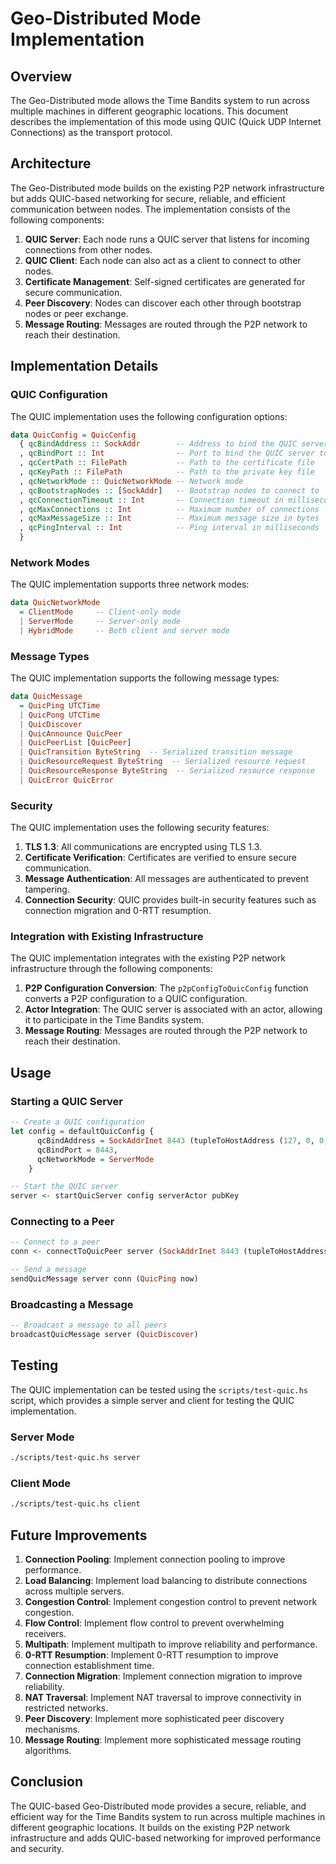 # Geo-Distributed Mode Implementation

## Overview

The Geo-Distributed mode allows the Time Bandits system to run across multiple machines in different geographic locations. This document describes the implementation of this mode using QUIC (Quick UDP Internet Connections) as the transport protocol.

## Architecture

The Geo-Distributed mode builds on the existing P2P network infrastructure but adds QUIC-based networking for secure, reliable, and efficient communication between nodes. The implementation consists of the following components:

1. **QUIC Server**: Each node runs a QUIC server that listens for incoming connections from other nodes.
2. **QUIC Client**: Each node can also act as a client to connect to other nodes.
3. **Certificate Management**: Self-signed certificates are generated for secure communication.
4. **Peer Discovery**: Nodes can discover each other through bootstrap nodes or peer exchange.
5. **Message Routing**: Messages are routed through the P2P network to reach their destination.

## Implementation Details

### QUIC Configuration

The QUIC implementation uses the following configuration options:

```haskell
data QuicConfig = QuicConfig
  { qcBindAddress :: SockAddr        -- Address to bind the QUIC server to
  , qcBindPort :: Int                -- Port to bind the QUIC server to
  , qcCertPath :: FilePath           -- Path to the certificate file
  , qcKeyPath :: FilePath            -- Path to the private key file
  , qcNetworkMode :: QuicNetworkMode -- Network mode
  , qcBootstrapNodes :: [SockAddr]   -- Bootstrap nodes to connect to
  , qcConnectionTimeout :: Int       -- Connection timeout in milliseconds
  , qcMaxConnections :: Int          -- Maximum number of connections
  , qcMaxMessageSize :: Int          -- Maximum message size in bytes
  , qcPingInterval :: Int            -- Ping interval in milliseconds
  }
```

### Network Modes

The QUIC implementation supports three network modes:

```haskell
data QuicNetworkMode
  = ClientMode     -- Client-only mode
  | ServerMode     -- Server-only mode
  | HybridMode     -- Both client and server mode
```

### Message Types

The QUIC implementation supports the following message types:

```haskell
data QuicMessage
  = QuicPing UTCTime
  | QuicPong UTCTime
  | QuicDiscover
  | QuicAnnounce QuicPeer
  | QuicPeerList [QuicPeer]
  | QuicTransition ByteString  -- Serialized transition message
  | QuicResourceRequest ByteString  -- Serialized resource request
  | QuicResourceResponse ByteString  -- Serialized resource response
  | QuicError QuicError
```

### Security

The QUIC implementation uses the following security features:

1. **TLS 1.3**: All communications are encrypted using TLS 1.3.
2. **Certificate Verification**: Certificates are verified to ensure secure communication.
3. **Message Authentication**: All messages are authenticated to prevent tampering.
4. **Connection Security**: QUIC provides built-in security features such as connection migration and 0-RTT resumption.

### Integration with Existing Infrastructure

The QUIC implementation integrates with the existing P2P network infrastructure through the following components:

1. **P2P Configuration Conversion**: The `p2pConfigToQuicConfig` function converts a P2P configuration to a QUIC configuration.
2. **Actor Integration**: The QUIC server is associated with an actor, allowing it to participate in the Time Bandits system.
3. **Message Routing**: Messages are routed through the P2P network to reach their destination.

## Usage

### Starting a QUIC Server

```haskell
-- Create a QUIC configuration
let config = defaultQuicConfig {
      qcBindAddress = SockAddrInet 8443 (tupleToHostAddress (127, 0, 0, 1)),
      qcBindPort = 8443,
      qcNetworkMode = ServerMode
    }

-- Start the QUIC server
server <- startQuicServer config serverActor pubKey
```

### Connecting to a Peer

```haskell
-- Connect to a peer
conn <- connectToQuicPeer server (SockAddrInet 8443 (tupleToHostAddress (127, 0, 0, 1)))

-- Send a message
sendQuicMessage server conn (QuicPing now)
```

### Broadcasting a Message

```haskell
-- Broadcast a message to all peers
broadcastQuicMessage server (QuicDiscover)
```

## Testing

The QUIC implementation can be tested using the `scripts/test-quic.hs` script, which provides a simple server and client for testing the QUIC implementation.

### Server Mode

```bash
./scripts/test-quic.hs server
```

### Client Mode

```bash
./scripts/test-quic.hs client
```

## Future Improvements

1. **Connection Pooling**: Implement connection pooling to improve performance.
2. **Load Balancing**: Implement load balancing to distribute connections across multiple servers.
3. **Congestion Control**: Implement congestion control to prevent network congestion.
4. **Flow Control**: Implement flow control to prevent overwhelming receivers.
5. **Multipath**: Implement multipath to improve reliability and performance.
6. **0-RTT Resumption**: Implement 0-RTT resumption to improve connection establishment time.
7. **Connection Migration**: Implement connection migration to improve reliability.
8. **NAT Traversal**: Implement NAT traversal to improve connectivity in restricted networks.
9. **Peer Discovery**: Implement more sophisticated peer discovery mechanisms.
10. **Message Routing**: Implement more sophisticated message routing algorithms.

## Conclusion

The QUIC-based Geo-Distributed mode provides a secure, reliable, and efficient way for the Time Bandits system to run across multiple machines in different geographic locations. It builds on the existing P2P network infrastructure and adds QUIC-based networking for improved performance and security. 